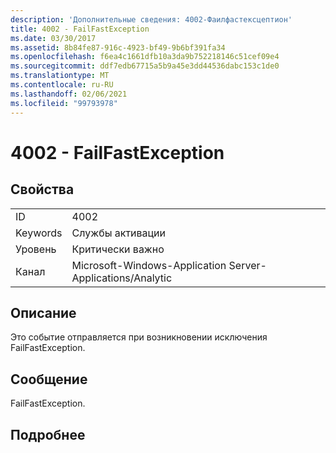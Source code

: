 ```yaml
---
description: 'Дополнительные сведения: 4002-Фаилфастексцептион'
title: 4002 - FailFastException
ms.date: 03/30/2017
ms.assetid: 8b84fe87-916c-4923-bf49-9b6bf391fa34
ms.openlocfilehash: f6ea4c1661dfb10a3da9b752218146c51cef09e4
ms.sourcegitcommit: ddf7edb67715a5b9a45e3dd44536dabc153c1de0
ms.translationtype: MT
ms.contentlocale: ru-RU
ms.lasthandoff: 02/06/2021
ms.locfileid: "99793978"
---
```

# <a name="4002---failfastexception"></a>4002 - FailFastException

## <a name="properties"></a>Свойства  
  
|||  
|-|-|  
|ID|4002|  
|Keywords|Службы активации|  
|Уровень|Критически важно|  
|Канал|Microsoft-Windows-Application Server-Applications/Analytic|  
  
## <a name="description"></a>Описание  

 Это событие отправляется при возникновении исключения FailFastException.  
  
## <a name="message"></a>Сообщение  

 FailFastException.  
  
## <a name="details"></a>Подробнее
